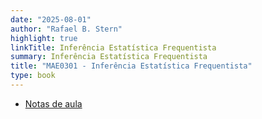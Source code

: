 ```yaml
---
date: "2025-08-01"
author: "Rafael B. Stern"
highlight: true
linkTitle: Inferência Estatística Frequentista
summary: Inferência Estatística Frequentista
title: "MAE0301 - Inferência Estatística Frequentista"
type: book
---
```


- [Notas de aula](https://www.overleaf.com/read/ndcxvbjgvkbx#a7baab)